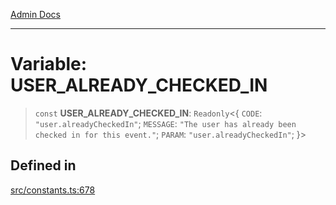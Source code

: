 [Admin Docs](/)

***

# Variable: USER\_ALREADY\_CHECKED\_IN

> `const` **USER\_ALREADY\_CHECKED\_IN**: `Readonly`\<\{ `CODE`: `"user.alreadyCheckedIn"`; `MESSAGE`: `"The user has already been checked in for this event."`; `PARAM`: `"user.alreadyCheckedIn"`; \}\>

## Defined in

[src/constants.ts:678](https://github.com/Suyash878/talawa-api/blob/cfd688207611ba245c99edd8dbaccb2cdbf6a043/src/constants.ts#L678)
